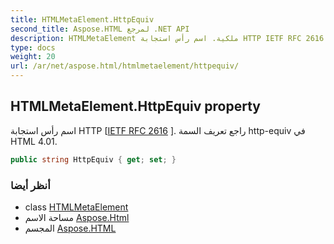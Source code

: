 ```yaml
---
title: HTMLMetaElement.HttpEquiv
second_title: Aspose.HTML لمرجع .NET API
description: HTMLMetaElement ملكية. اسم رأس استجابة HTTP IETF RFC 2616 . راجع تعريف السمة httpequiv في HTML 4.01.
type: docs
weight: 20
url: /ar/net/aspose.html/htmlmetaelement/httpequiv/
---
```

## HTMLMetaElement.HttpEquiv property

اسم رأس استجابة HTTP [[IETF RFC 2616](http://www.ietf.org/rfc/rfc2616.txt) ]. راجع تعريف السمة http-equiv في HTML 4.01.

```csharp
public string HttpEquiv { get; set; }
```

### أنظر أيضا

* class [HTMLMetaElement](../)
* مساحة الاسم [Aspose.Html](../../htmlmetaelement/)
* المجسم [Aspose.HTML](../../../)


